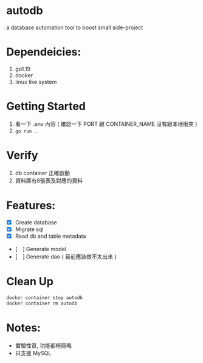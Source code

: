 # autodb
a database automation tool to boost small side-project

# Dependeicies:
1. go1.19
2. docker
2. linux like system

# Getting Started
1. 看一下 .env 內容 ( 確認一下 PORT 跟 CONTAINER_NAME 沒有跟本地衝突 )
2. `go run .`

# Verify
1. db container 正確啟動
2. 資料庫有8張表及對應的資料

# Features:
- [x] Create database
- [x] Migrate sql
- [x] Read db and table metadata
- [　] Generate model
- [　] Generate dao ( 目前應該做不太出來 )

# Clean Up
```bash
docker container stop autodb
docker container rm autodb
```

# Notes:
- 實驗性質, 功能都極簡略
- 只支援 MySQL
